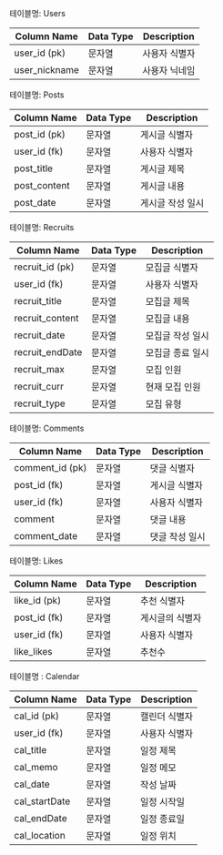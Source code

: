 테이블명: Users

| Column Name   | Data Type | Description     |
|---------------|-----------|-----------------|
| user_id (pk)  | 문자열    | 사용자 식별자     |
| user_nickname | 문자열    | 사용자 닉네임     |

테이블명: Posts

| Column Name | Data Type  | Description      |
|-------------|------------|----------------- |
| post_id (pk)| 문자열     | 게시글 식별자      |
| user_id (fk)| 문자열     | 사용자 식별자      |
| post_title  | 문자열     | 게시글 제목        |
| post_content| 문자열     | 게시글 내용        |
| post_date   | 문자열     | 게시글 작성 일시   |

테이블명: Recruits

| Column Name    | Data Type  | Description     |
|----------------|------------|-----------------|
| recruit_id (pk)| 문자열     | 모집글 식별자     |
| user_id (fk)   | 문자열     | 사용자 식별자     |
| recruit_title  | 문자열     | 모집글 제목       |
| recruit_content| 문자열     | 모집글 내용       |
| recruit_date   | 문자열     | 모집글 작성 일시  |
| recruit_endDate| 문자열     | 모집글 종료 일시  |
| recruit_max    | 문자열     | 모집 인원        |
| recruit_curr   | 문자열     | 현재 모집 인원    |
| recruit_type   | 문자열     | 모집 유형         |

테이블명: Comments

| Column Name    | Data Type  | Description    |
|----------------|------------|----------------|
| comment_id (pk)| 문자열     | 댓글 식별자     |
| post_id (fk)   | 문자열     | 게시글 식별자   |
| user_id (fk)   | 문자열     | 사용자 식별자   |
| comment        | 문자열     | 댓글 내용       |
| comment_date   | 문자열     | 댓글 작성 일시  |

테이블명: Likes

| Column Name | Data Type | Description    |
|-------------|-----------|----------------|
| like_id (pk)| 문자열    | 추천 식별자      |
| post_id (fk)| 문자열    | 게시글의 식별자  |
| user_id (fk)| 문자열    | 사용자 식별자    |
| like_likes  | 문자열    | 추천수          |

테이블명 : Calendar

| Column Name  | Data Type | Description |
|--------------|-----------|-------------|
| cal_id (pk)  | 문자열    | 캘린더 식별자 |
| user_id (fk) | 문자열    | 사용자 식별자 |
| cal_title    | 문자열    | 일정 제목     |
| cal_memo     | 문자열    | 일정 메모     |
| cal_date     | 문자열    | 작성 날짜     |
| cal_startDate| 문자열    | 일정 시작일   |
| cal_endDate  | 문자열    | 일정 종료일   |
| cal_location | 문자열    | 일정 위치     |
